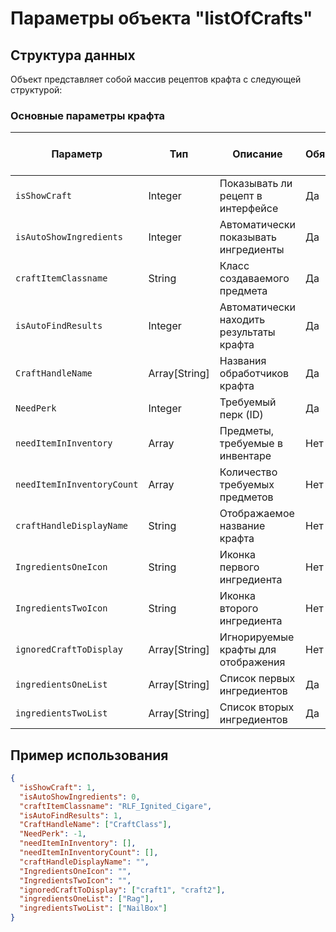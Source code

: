 # Параметры объекта "listOfCrafts"

## Структура данных

Объект представляет собой массив рецептов крафта с следующей структурой:

### Основные параметры крафта

| Параметр | Тип | Описание | Обязательный | Значения по умолчанию |
|----------|-----|----------|-------------|---------------------|
| `isShowCraft` | Integer | Показывать ли рецепт в интерфейсе | Да | 1 (true) |
| `isAutoShowIngredients` | Integer | Автоматически показывать ингредиенты | Да | 0 (false) |
| `craftItemClassname` | String | Класс создаваемого предмета | Да | - |
| `isAutoFindResults` | Integer | Автоматически находить результаты крафта | Да | 1 (true) |
| `CraftHandleName` | Array[String] | Названия обработчиков крафта | Да | - |
| `NeedPerk` | Integer | Требуемый перк (ID) | Да | -1 (не требуется) |
| `needItemInInventory` | Array | Предметы, требуемые в инвентаре | Нет | [] |
| `needItemInInventoryCount` | Array | Количество требуемых предметов | Нет | [] |
| `craftHandleDisplayName` | String | Отображаемое название крафта | Нет | "" |
| `IngredientsOneIcon` | String | Иконка первого ингредиента | Нет | "" |
| `IngredientsTwoIcon` | String | Иконка второго ингредиента | Нет | "" |
| `ignoredCraftToDisplay` | Array[String] | Игнорируемые крафты для отображения | Нет | [] |
| `ingredientsOneList` | Array[String] | Список первых ингредиентов | Да | - |
| `ingredientsTwoList` | Array[String] | Список вторых ингредиентов | Да | - |

## Пример использования

```json
{
  "isShowCraft": 1,
  "isAutoShowIngredients": 0,
  "craftItemClassname": "RLF_Ignited_Cigare",
  "isAutoFindResults": 1,
  "CraftHandleName": ["CraftClass"],
  "NeedPerk": -1,
  "needItemInInventory": [],
  "needItemInInventoryCount": [],
  "craftHandleDisplayName": "",
  "IngredientsOneIcon": "",
  "IngredientsTwoIcon": "",
  "ignoredCraftToDisplay": ["craft1", "craft2"],
  "ingredientsOneList": ["Rag"],
  "ingredientsTwoList": ["NailBox"]
}
